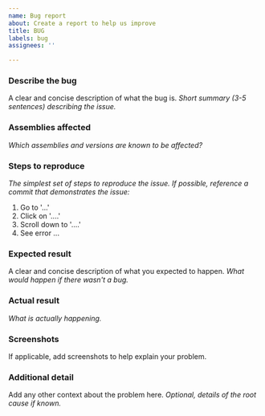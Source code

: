 ```yaml
---
name: Bug report
about: Create a report to help us improve
title: BUG
labels: bug
assignees: ''

---
```


### Describe the bug
A clear and concise description of what the bug is.
*Short summary (3-5 sentences) describing the issue.*

### Assemblies affected

*Which assemblies and versions are known to be affected?*

### Steps to reproduce

*The simplest set of steps to reproduce the issue. If possible, reference a commit that demonstrates the issue:*

1. Go to '...'
2. Click on '....'
3. Scroll down to '....'
4. See error
...

### Expected result

A clear and concise description of what you expected to happen.
*What would happen if there wasn't a bug.*

### Actual result

*What is actually happening.*

### Screenshots

If applicable, add screenshots to help explain your problem.

### Additional detail

Add any other context about the problem here.
*Optional, details of the root cause if known.*

